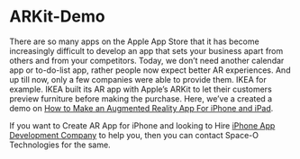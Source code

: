 # ARKit-Demo

There are so many apps on the Apple App Store that it has become increasingly difficult to develop an app that sets your business apart from others and from your competitors. Today, we don’t need another calendar app or to-do-list app, rather people now expect better AR experiences. And up till now, only a few companies were able to provide them. IKEA for example. IKEA built its AR app with Apple’s ARKit to let their customers preview furniture before making the purchase.
Here, we’ve a created a demo on [How to Make an Augmented Reality App For iPhone and iPad](https://www.spaceotechnologies.com/how-to-make-an-augmented-reality-app-iphone-ipad-tutorial/). 

If you want to Create AR App for iPhone and looking to Hire [iPhone App Development Company](https://www.spaceotechnologies.com/iphone-app-development/) to help you, then you can contact Space-O Technologies for the same.
